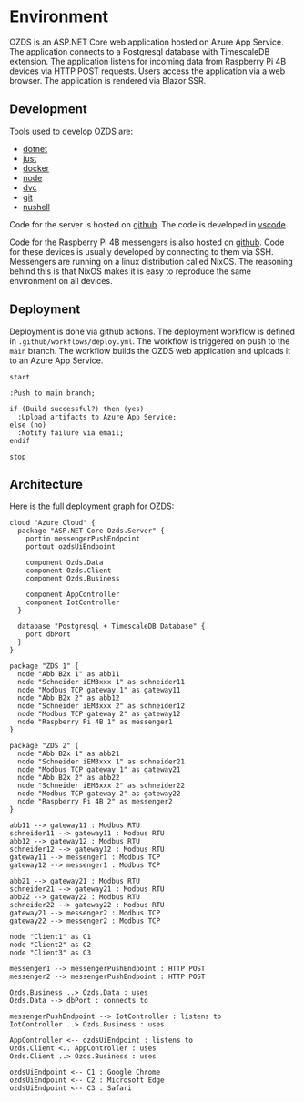 # Environment

OZDS is an ASP.NET Core web application hosted on Azure App Service. The
application connects to a Postgresql database with TimescaleDB extension. The
application listens for incoming data from Raspberry Pi 4B devices via HTTP POST
requests. Users access the application via a web browser. The application is
rendered via Blazor SSR.

## Development

Tools used to develop OZDS are:

- [dotnet](https://github.com/dotnet/core/blob/main/release-notes/8.0/8.0.1/8.0.1.md?WT.mc_id=dotnet-35129-website)
- [just](https://github.com/casey/just#packages)
- [docker](https://docs.docker.com/engine/install/)
- [node](https://nodejs.org/en/download)
- [dvc](https://dvc.org/)
- [git](https://git-scm.com/)
- [nushell](https://www.nushell.sh/)

Code for the server is hosted on [github](https://github.com/altibiz/ozds). The
code is developed in [vscode](https://code.visualstudio.com/).

Code for the Raspberry Pi 4B messengers is also hosted on
[github](https://github.com/altibiz/ozds). Code for these devices is usually
developed by connecting to them via SSH. Messengers are running on a linux
distribution called NixOS. The reasoning behind this is that NixOS makes it is
easy to reproduce the same environment on all devices.

## Deployment

Deployment is done via github actions. The deployment workflow is defined in
`.github/workflows/deploy.yml`. The workflow is triggered on push to the `main`
branch. The workflow builds the OZDS web application and uploads it to an Azure
App Service.

```plantuml
start

:Push to main branch;

if (Build successful?) then (yes)
  :Upload artifacts to Azure App Service;
else (no)
  :Notify failure via email;
endif

stop
```

## Architecture

Here is the full deployment graph for OZDS:

```plantuml
cloud "Azure Cloud" {
  package "ASP.NET Core Ozds.Server" {
    portin messengerPushEndpoint
    portout ozdsUiEndpoint

    component Ozds.Data
    component Ozds.Client
    component Ozds.Business

    component AppController
    component IotController
  }

  database "Postgresql + TimescaleDB Database" {
    port dbPort
  }
}

package "ZDS 1" {
  node "Abb B2x 1" as abb11
  node "Schneider iEM3xxx 1" as schneider11
  node "Modbus TCP gateway 1" as gateway11
  node "Abb B2x 2" as abb12
  node "Schneider iEM3xxx 2" as schneider12
  node "Modbus TCP gateway 2" as gateway12
  node "Raspberry Pi 4B 1" as messenger1
}

package "ZDS 2" {
  node "Abb B2x 1" as abb21
  node "Schneider iEM3xxx 1" as schneider21
  node "Modbus TCP gateway 1" as gateway21
  node "Abb B2x 2" as abb22
  node "Schneider iEM3xxx 2" as schneider22
  node "Modbus TCP gateway 2" as gateway22
  node "Raspberry Pi 4B 2" as messenger2
}

abb11 --> gateway11 : Modbus RTU
schneider11 --> gateway11 : Modbus RTU
abb12 --> gateway12 : Modbus RTU
schneider12 --> gateway12 : Modbus RTU
gateway11 --> messenger1 : Modbus TCP
gateway12 --> messenger1 : Modbus TCP

abb21 --> gateway21 : Modbus RTU
schneider21 --> gateway21 : Modbus RTU
abb22 --> gateway22 : Modbus RTU
schneider22 --> gateway22 : Modbus RTU
gateway21 --> messenger2 : Modbus TCP
gateway22 --> messenger2 : Modbus TCP

node "Client1" as C1
node "Client2" as C2
node "Client3" as C3

messenger1 --> messengerPushEndpoint : HTTP POST
messenger2 --> messengerPushEndpoint : HTTP POST

Ozds.Business ..> Ozds.Data : uses
Ozds.Data --> dbPort : connects to

messengerPushEndpoint --> IotController : listens to
IotController ..> Ozds.Business : uses

AppController <-- ozdsUiEndpoint : listens to
Ozds.Client <.. AppController : uses
Ozds.Client ..> Ozds.Business : uses

ozdsUiEndpoint <-- C1 : Google Chrome
ozdsUiEndpoint <-- C2 : Microsoft Edge
ozdsUiEndpoint <-- C3 : Safari
```
